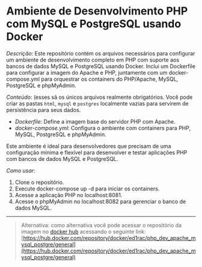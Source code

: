 # Ambiente de Desenvolvimento PHP com MySQL e PostgreSQL usando Docker

*Descrição*:
Este repositório contém os arquivos necessários para configurar um ambiente de desenvolvimento completo em PHP com suporte aos bancos de dados MySQL e PostgreSQL usando Docker. Inclui um Dockerfile para configurar a imagem do Apache e PHP, juntamente com um docker-compose.yml para orquestrar os containers do PHP/Apache, MySQL, PostgreSQL e phpMyAdmin.

*Conteúdo*: (esses sã os únicos arquivos realmente obrigatórios. Você pode criar as pastas `html`, `mysql` e `postgres` localmente vazias para servirem de persistência para seus dados.
- *Dockerfile*: Define a imagem base do servidor PHP com Apache.
- *docker-compose.yml*: Configura o ambiente com containers para PHP, MySQL, PostgreSQL e phpMyAdmin.

Este ambiente é ideal para desenvolvedores que precisam de uma configuração mínima e flexível para desenvolver e testar aplicações PHP com bancos de dados MySQL e PostgreSQL.

*Como usar*:
1. Clone o repositório.
2. Execute docker-compose up -d para iniciar os containers.
3. Acesse a aplicação PHP no localhost:8081.
4. Acesse o phpMyAdmin no localhost:8082 para gerenciar o banco de dados MySQL.

---
> Alternativa: como alternativa você pode acessar o repositório da imagem no [docker hub](https://hub.docker.com/) acessando o seguinte link: [https://hub.docker.com/repository/docker/ed1rac/php_dev_apache_mysql_postgre/general](https://hub.docker.com/repository/docker/ed1rac/php_dev_apache_mysql_postgre/general)

